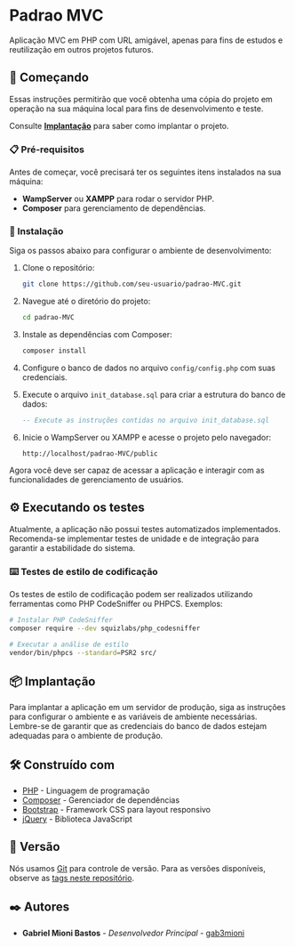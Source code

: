# Padrao MVC

Aplicação MVC em PHP com URL amigável, apenas para fins de estudos e reutilização em outros projetos futuros.



## 🚀 Começando

Essas instruções permitirão que você obtenha uma cópia do projeto em operação na sua máquina local para fins de desenvolvimento e teste.

Consulte **[Implantação](#-implantação)** para saber como implantar o projeto.

### 📋 Pré-requisitos

Antes de começar, você precisará ter os seguintes itens instalados na sua máquina:

- **WampServer** ou **XAMPP** para rodar o servidor PHP.
- **Composer** para gerenciamento de dependências.

### 🔧 Instalação

Siga os passos abaixo para configurar o ambiente de desenvolvimento:

1. Clone o repositório:
   ```bash
   git clone https://github.com/seu-usuario/padrao-MVC.git
   ```

2. Navegue até o diretório do projeto:
   ```bash
   cd padrao-MVC
   ```

3. Instale as dependências com Composer:
   ```bash
   composer install
   ```

4. Configure o banco de dados no arquivo `config/config.php` com suas credenciais.

5. Execute o arquivo `init_database.sql` para criar a estrutura do banco de dados:
   ```sql
   -- Execute as instruções contidas no arquivo init_database.sql
   ```

6. Inicie o WampServer ou XAMPP e acesse o projeto pelo navegador:
   ```
   http://localhost/padrao-MVC/public
   ```

Agora você deve ser capaz de acessar a aplicação e interagir com as funcionalidades de gerenciamento de usuários.

## ⚙️ Executando os testes

Atualmente, a aplicação não possui testes automatizados implementados. Recomenda-se implementar testes de unidade e de integração para garantir a estabilidade do sistema.

### ⌨️ Testes de estilo de codificação

Os testes de estilo de codificação podem ser realizados utilizando ferramentas como PHP CodeSniffer ou PHPCS. Exemplos:

```bash
# Instalar PHP CodeSniffer
composer require --dev squizlabs/php_codesniffer

# Executar a análise de estilo
vendor/bin/phpcs --standard=PSR2 src/
```

## 📦 Implantação

Para implantar a aplicação em um servidor de produção, siga as instruções para configurar o ambiente e as variáveis de ambiente necessárias. Lembre-se de garantir que as credenciais do banco de dados estejam adequadas para o ambiente de produção.

## 🛠️ Construído com

* [PHP](https://www.php.net/) - Linguagem de programação
* [Composer](https://getcomposer.org/) - Gerenciador de dependências
* [Bootstrap](https://getbootstrap.com/) - Framework CSS para layout responsivo
* [jQuery](https://jquery.com/) - Biblioteca JavaScript

## 📌 Versão

Nós usamos [Git](https://git-scm.com/) para controle de versão. Para as versões disponíveis, observe as [tags neste repositório](https://github.com/gab3mioni/padrao-MVC/tags).

## ✒️ Autores

* **Gabriel Mioni Bastos** - *Desenvolvedor Principal* - [gab3mioni](https://github.com/gab3mioni)